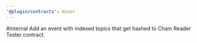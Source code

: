 ```yaml
---
'@plugin/contracts': minor
---
```


#internal Add an event with indexed topics that get hashed to Chain Reader Tester contract.

